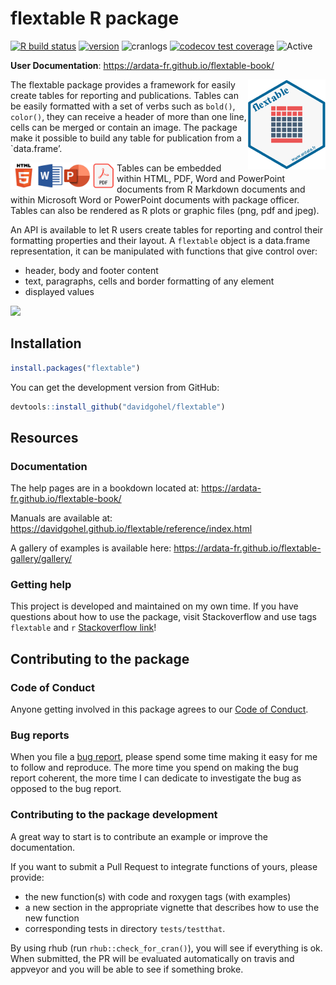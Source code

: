 flextable R package
================

<!-- README.md is generated from README.Rmd. Please edit that file -->

[![R build
status](https://github.com/davidgohel/flextable/workflows/R-CMD-check/badge.svg)](https://github.com/davidgohel/flextable/actions)
[![version](https://www.r-pkg.org/badges/version/flextable)](https://CRAN.R-project.org/package=flextable)
![cranlogs](https://cranlogs.r-pkg.org/badges/flextable) [![codecov test
coverage](https://codecov.io/gh/davidgohel/flextable/branch/master/graph/badge.svg)](https://codecov.io/gh/davidgohel/flextable)
![Active](https://www.repostatus.org/badges/latest/active.svg)

**User Documentation**: <https://ardata-fr.github.io/flextable-book/>

<a href="https://github.com/davidgohel/flextable"><img src="man/figures/logo.png" alt="flextable logo" align="right" /></a>
The flextable package provides a framework for easily create tables for
reporting and publications. Tables can be easily formatted with a set of
verbs such as `bold()`, `color()`, they can receive a header of more
than one line, cells can be merged or contain an image. The package make
it possible to build any table for publication from a \`data.frame’.

<img src="man/figures/fig_formats.png" width="170px" alt="flextable formats" align="left" />
Tables can be embedded within HTML, PDF, Word and PowerPoint documents
from R Markdown documents and within Microsoft Word or PowerPoint
documents with package officer. Tables can also be rendered as R plots
or graphic files (png, pdf and jpeg).

An API is available to let R users create tables for reporting and
control their formatting properties and their layout. A `flextable`
object is a data.frame representation, it can be manipulated with
functions that give control over:

-   header, body and footer content
-   text, paragraphs, cells and border formatting of any element
-   displayed values

![](https://www.ardata.fr/img/illustrations/flextable_functions.svg)

## Installation

``` r
install.packages("flextable")
```

You can get the development version from GitHub:

``` r
devtools::install_github("davidgohel/flextable")
```

## Resources

### Documentation

The help pages are in a bookdown located at:
<https://ardata-fr.github.io/flextable-book/>

Manuals are available at:
<https://davidgohel.github.io/flextable/reference/index.html>

A gallery of examples is available here:
<https://ardata-fr.github.io/flextable-gallery/gallery/>

### Getting help

This project is developed and maintained on my own time. If you have
questions about how to use the package, visit Stackoverflow and use tags
`flextable` and `r` [Stackoverflow
link](https://stackoverflow.com/questions/tagged/flextable+r)!

## Contributing to the package

### Code of Conduct

Anyone getting involved in this package agrees to our [Code of
Conduct](https://github.com/davidgohel/flextable/blob/master/CONDUCT.md).

### Bug reports

When you file a [bug
report](https://github.com/davidgohel/flextable/issues), please spend
some time making it easy for me to follow and reproduce. The more time
you spend on making the bug report coherent, the more time I can
dedicate to investigate the bug as opposed to the bug report.

### Contributing to the package development

A great way to start is to contribute an example or improve the
documentation.

If you want to submit a Pull Request to integrate functions of yours,
please provide:

-   the new function(s) with code and roxygen tags (with examples)
-   a new section in the appropriate vignette that describes how to use
    the new function
-   corresponding tests in directory `tests/testthat`.

By using rhub (run `rhub::check_for_cran()`), you will see if everything
is ok. When submitted, the PR will be evaluated automatically on travis
and appveyor and you will be able to see if something broke.
